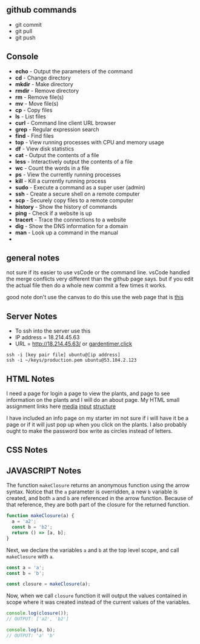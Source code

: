 ## github commands
- git commit
- git pull
- git push

## Console

- **echo** - Output the parameters of the command
- **cd** - Change directory
- **mkdir** - Make directory
- **rmdir** - Remove directory
- **rm** - Remove file(s)
- **mv** - Move file(s)
- **cp** - Copy files
- **ls** - List files
- **curl** - Command line client URL browser
- **grep** - Regular expression search
- **find** - Find files
- **top** - View running processes with CPU and memory usage
- **df** - View disk statistics
- **cat** - Output the contents of a file
- **less** - Interactively output the contents of a file
- **wc** - Count the words in a file
- **ps** - View the currently running processes
- **kill** - Kill a currently running process
- **sudo** - Execute a command as a super user (admin)
- **ssh** - Create a secure shell on a remote computer
- **scp** - Securely copy files to a remote computer
- **history** - Show the history of commands
- **ping** - Check if a website is up
- **tracert** - Trace the connections to a website
- **dig** - Show the DNS information for a domain
- **man** - Look up a command in the manual
- 
## general notes
not sure if its easier to use vsCode or the command line. vsCode handled the merge conflicts very different than the github page says. but if you edit the actual file then do a whole new commit a few times it works.

good note don't use the canvas to do this use the web page that is [this](https://learn.cs260.click/)
## Server Notes
- To ssh into the server use this 
- IP address = 18.214.45.63
- URL = http://18.214.45.63/ or [gardentimer.click](https://gardentimer.click/)
```
ssh -i [key pair file] ubuntu@[ip address]
ssh -i ~/keys/production.pem ubuntu@53.104.2.123
```
## HTML Notes
I need a page for login a page to view the plants, and page to see information on the plants and I will do an about page. My HTML small assignment links here [media](https://codepen.io/kobydj/pen/QWoqvRL) [input](https://codepen.io/kobydj/full/LYazWzY) [structure](https://codepen.io/kobydj/pen/abMyRQw)

I have included an info page on my starter im not sure if i will have it be a page or if it will just pop up when you click on the plants. I also probably ought to make the password box write as circles instead of letters.
## CSS Notes

## JAVASCRIPT Notes

The function `makeClosure` returns an anonymous function using the arrow syntax. Notice that the `a` parameter is overridden, a new `b` variable is created, and both `a` and `b` are referenced in the arrow function. Because of that reference, they are both part of the closure for the returned function.

```js
function makeClosure(a) {
  a = 'a2';
  const b = 'b2';
  return () => [a, b];
}
```

Next, we declare the variables `a` and `b` at the top level scope, and call `makeClosure` with `a`.

```js
const a = 'a';
const b = 'b';

const closure = makeClosure(a);
```

Now, when we call `closure` function it will output the values contained in scope where it was created instead of the current values of the variables.

```js
console.log(closure());
// OUTPUT: ['a2', 'b2']

console.log(a, b);
// OUTPUT: 'a' 'b'
```



